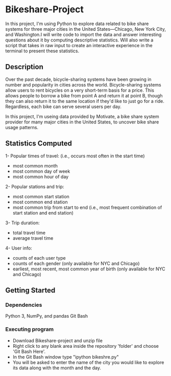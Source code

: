 # Bikeshare-Project
In this project, I'm using Python to explore data related to bike share systems for three major cities in the United States—Chicago, New York City, and Washington.I will write code to import the data and answer interesting questions about it by computing descriptive statistics. Will also write a script that takes in raw input to create an interactive experience in the terminal to present these statistics.

## Description
Over the past decade, bicycle-sharing systems have been growing in number and popularity in cities across the world. Bicycle-sharing systems allow users to rent bicycles on a very short-term basis for a price. This allows people to borrow a bike from point A and return it at point B, though they can also return it to the same location if they'd like to just go for a ride. Regardless, each bike can serve several users per day.

In this project, I'm useing data provided by Motivate, a bike share system provider for many major cities in the United States, to uncover bike share usage patterns. 

## Statistics Computed
1- Popular times of travel: (i.e., occurs most often in the start time)
- most common month
- most common day of week
- most common hour of day

2- Popular stations and trip:
- most common start station
- most common end station
- most common trip from start to end (i.e., most frequent combination of start station and end station)

3- Trip duration:
- total travel time
- average travel time

4- User info:
- counts of each user type
- counts of each gender (only available for NYC and Chicago)
- earliest, most recent, most common year of birth (only available for NYC and Chicago)

## Getting Started

### Dependencies

Python 3, NumPy, and pandas
Git Bash

### Executing program
- Download Bikeshare-project and unzip file
- Right click to any blank area inside the repository 'folder' and choose 'Git Bash Here'.
- In the Git Bash window type "ipython bikeshre.py"
- You will be asked to enter the name of the city you would like to explore its data along with the month and the day.


